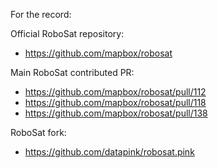 For the record:

Official RoboSat repository:
- <a href="https://github.com/mapbox/robosat">https://github.com/mapbox/robosat</a>

Main RoboSat contributed PR:
- <a href="https://github.com/mapbox/robosat/pull/112">https://github.com/mapbox/robosat/pull/112</a>
- <a href="https://github.com/mapbox/robosat/pull/118">https://github.com/mapbox/robosat/pull/118</a>
- <a href="https://github.com/mapbox/robosat/pull/138">https://github.com/mapbox/robosat/pull/138</a>

RoboSat fork:
- <a href="https://github.com/datapink/robosat.pink">https://github.com/datapink/robosat.pink</a>
